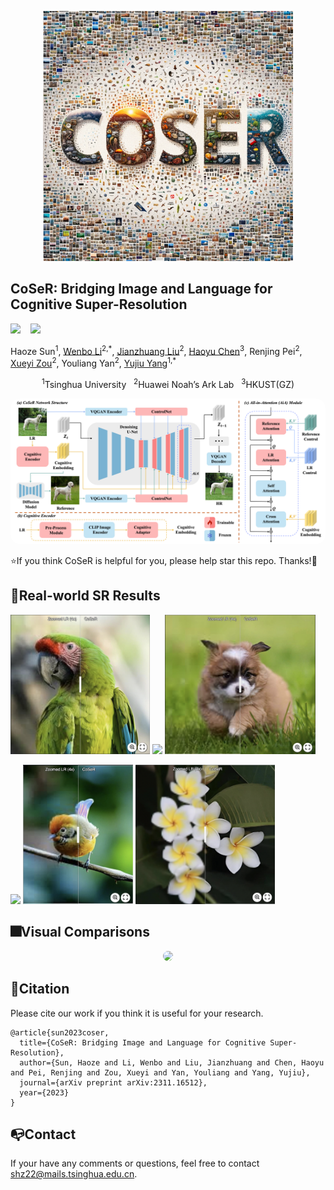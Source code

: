 <p align="center">
    <img src="examples/favicon2.png" width="400">
</p>

## CoSeR: Bridging Image and Language for Cognitive Super-Resolution

 <a href='https://arxiv.org/abs/2311.16512'><img src='https://img.shields.io/badge/arXiv-2311.16512-b31b1b.svg'></a> &nbsp;&nbsp;
 <a href='https://coser-main.github.io/'><img src='https://img.shields.io/badge/Project-Page-Green'></a> &nbsp;&nbsp;&nbsp;&nbsp;&nbsp;


Haoze Sun<sup>1</sup>, [Wenbo Li](https://fenglinglwb.github.io/)<sup>2,\*</sup>, [Jianzhuang Liu](https://people.ucas.ac.cn/~jzliu?language=en)<sup>2</sup>, [Haoyu Chen](https://haoyuchen.com/)<sup>3</sup>, Renjing Pei<sup>2</sup>, [Xueyi Zou](https://xueyizou.github.io/)<sup>2</sup>, Youliang Yan<sup>2</sup>, [Yujiu Yang](https://sites.google.com/view/iigroup-thu/home)<sup>1,\*</sup>

<div align="center">
<sup>1</sup>Tsinghua University &nbsp;&nbsp;<sup>2</sup>Huawei Noah’s Ark Lab &nbsp;&nbsp;<sup>3</sup>HKUST(GZ)
</div>

<p align="center">
    <img src="examples/framework.png" style="border-radius: 15px">
</p>

⭐If you think CoSeR is helpful for you, please help star this repo. Thanks!🤗

## 🌈Real-world SR Results
[<img src="examples/cover/bird1.png" height="223px"/>](https://imgsli.com/MjI4MzMx) [<img src="examples/cover/cat.png" height="223px"/>](https://imgsli.com/MjI4MzI5) [<img src="examples/cover/dog.png" height="223px"/>](https://imgsli.com/MjI4MzMw)

[<img src="examples/cover/plant1.png" height="223px"/>](https://imgsli.com/MjI4MzM0) [<img src="examples/cover/bird2.png" height="223px"/>](https://imgsli.com/MjI4MzM1) [<img src="examples/cover/plant2.png" height="223px"/>](https://imgsli.com/MjI4MzQx)

## :fireworks:Visual Comparisons

<!-- <details close>
<summary>General Image Restoration</summary> -->
<p align="center">
    <img src="examples/qual_results_v4_compressed.png" style="border-radius: 15px">
</p>

## 📎Citation

Please cite our work if you think it is useful for your research.

```
@article{sun2023coser,
  title={CoSeR: Bridging Image and Language for Cognitive Super-Resolution},
  author={Sun, Haoze and Li, Wenbo and Liu, Jianzhuang and Chen, Haoyu and Pei, Renjing and Zou, Xueyi and Yan, Youliang and Yang, Yujiu},
  journal={arXiv preprint arXiv:2311.16512},
  year={2023}
}
```

## 📭Contact

If your have any comments or questions, feel free to contact shz22@mails.tsinghua.edu.cn.
